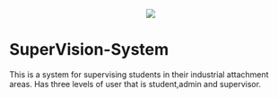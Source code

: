 <p align="center"><img src="https://github.com/dev-techgyal/SuperVision-System/blob/master/assets/images/logo-icon.png"></p>

# SuperVision-System
This is a system for supervising students in their industrial attachment areas. Has three levels of user that is student,admin and supervisor.
